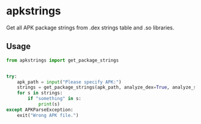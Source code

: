 # apkstrings
Get all APK package strings from .dex strings table and .so libraries.

## Usage

```python
from apkstrings import get_package_strings


try:
    apk_path = input("Please specify APK:")
    strings = get_package_strings(apk_path, analyze_dex=True, analyze_so=True)
    for s in strings:
        if "something" in s:
            print(s)
except APKParseException:
    exit("Wrong APK file.")
```

